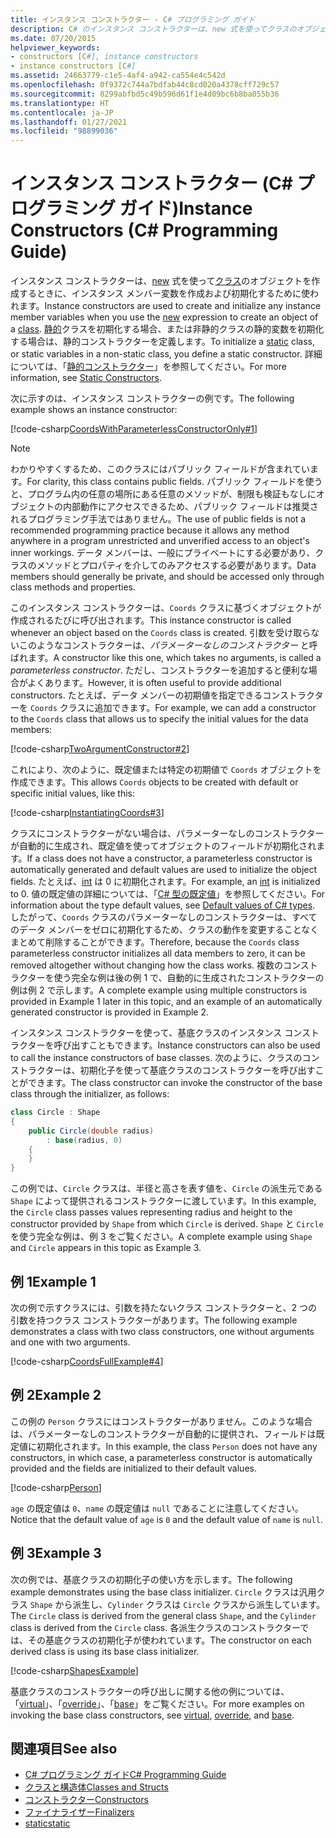 ```yaml
---
title: インスタンス コンストラクター - C# プログラミング ガイド
description: C# のインスタンス コンストラクターは、new 式を使ってクラスのオブジェクトを作成するときに、インスタンス メンバー変数を作成および初期化します。
ms.date: 07/20/2015
helpviewer_keywords:
- constructors [C#], instance constructors
- instance constructors [C#]
ms.assetid: 24663779-c1e5-4af4-a942-ca554e4c542d
ms.openlocfilehash: 0f9372c744a7bdfab44c8cd020a4378cff729c57
ms.sourcegitcommit: 8299abfbd5c49b596d61f1e4d09bc6b8ba055b36
ms.translationtype: HT
ms.contentlocale: ja-JP
ms.lasthandoff: 01/27/2021
ms.locfileid: "98899036"
---
```

# <a name="instance-constructors-c-programming-guide"></a><span data-ttu-id="51d74-103">インスタンス コンストラクター (C# プログラミング ガイド)</span><span class="sxs-lookup"><span data-stu-id="51d74-103">Instance Constructors (C# Programming Guide)</span></span>

<span data-ttu-id="51d74-104">インスタンス コンストラクターは、[new](../../language-reference/operators/new-operator.md) 式を使って[クラス](../../language-reference/keywords/class.md)のオブジェクトを作成するときに、インスタンス メンバー変数を作成および初期化するために使われます。</span><span class="sxs-lookup"><span data-stu-id="51d74-104">Instance constructors are used to create and initialize any instance member variables when you use the [new](../../language-reference/operators/new-operator.md) expression to create an object of a [class](../../language-reference/keywords/class.md).</span></span> <span data-ttu-id="51d74-105">[静的](../../language-reference/keywords/static.md)クラスを初期化する場合、または非静的クラスの静的変数を初期化する場合は、静的コンストラクターを定義します。</span><span class="sxs-lookup"><span data-stu-id="51d74-105">To initialize a [static](../../language-reference/keywords/static.md) class, or static variables in a non-static class, you define a static constructor.</span></span> <span data-ttu-id="51d74-106">詳細については、「[静的コンストラクター](./static-constructors.md)」を参照してください。</span><span class="sxs-lookup"><span data-stu-id="51d74-106">For more information, see [Static Constructors](./static-constructors.md).</span></span>  
  
 <span data-ttu-id="51d74-107">次に示すのは、インスタンス コンストラクターの例です。</span><span class="sxs-lookup"><span data-stu-id="51d74-107">The following example shows an instance constructor:</span></span>  
  
 [!code-csharp[CoordsWithParameterlessConstructorOnly#1](snippets/instance-constructors/coords/Program.cs#1)]
  
> [!NOTE]
> <span data-ttu-id="51d74-108">わかりやすくするため、このクラスにはパブリック フィールドが含まれています。</span><span class="sxs-lookup"><span data-stu-id="51d74-108">For clarity, this class contains public fields.</span></span> <span data-ttu-id="51d74-109">パブリック フィールドを使うと、プログラム内の任意の場所にある任意のメソッドが、制限も検証もなしにオブジェクトの内部動作にアクセスできるため、パブリック フィールドは推奨されるプログラミング手法ではありません。</span><span class="sxs-lookup"><span data-stu-id="51d74-109">The use of public fields is not a recommended programming practice because it allows any method anywhere in a program unrestricted and unverified access to an object's inner workings.</span></span> <span data-ttu-id="51d74-110">データ メンバーは、一般にプライベートにする必要があり、クラスのメソッドとプロパティを介してのみアクセスする必要があります。</span><span class="sxs-lookup"><span data-stu-id="51d74-110">Data members should generally be private, and should be accessed only through class methods and properties.</span></span>  
  
 <span data-ttu-id="51d74-111">このインスタンス コンストラクターは、`Coords` クラスに基づくオブジェクトが作成されるたびに呼び出されます。</span><span class="sxs-lookup"><span data-stu-id="51d74-111">This instance constructor is called whenever an object based on the `Coords` class is created.</span></span> <span data-ttu-id="51d74-112">引数を受け取らないこのようなコンストラクターは、*パラメーターなしのコンストラクター* と呼ばれます。</span><span class="sxs-lookup"><span data-stu-id="51d74-112">A constructor like this one, which takes no arguments, is called a *parameterless constructor*.</span></span> <span data-ttu-id="51d74-113">ただし、コンストラクターを追加すると便利な場合がよくあります。</span><span class="sxs-lookup"><span data-stu-id="51d74-113">However, it is often useful to provide additional constructors.</span></span> <span data-ttu-id="51d74-114">たとえば、データ メンバーの初期値を指定できるコンストラクターを `Coords` クラスに追加できます。</span><span class="sxs-lookup"><span data-stu-id="51d74-114">For example, we can add a constructor to the `Coords` class that allows us to specify the initial values for the data members:</span></span>  
  
 [!code-csharp[TwoArgumentConstructor#2](snippets/instance-constructors/coords/Program.cs#2)]
  
 <span data-ttu-id="51d74-115">これにより、次のように、既定値または特定の初期値で `Coords` オブジェクトを作成できます。</span><span class="sxs-lookup"><span data-stu-id="51d74-115">This allows `Coords` objects to be created with default or specific initial values, like this:</span></span>  
  
 [!code-csharp[InstantiatingCoords#3](snippets/instance-constructors/coords/Program.cs#3)]
  
 <span data-ttu-id="51d74-116">クラスにコンストラクターがない場合は、パラメーターなしのコンストラクターが自動的に生成され、既定値を使ってオブジェクトのフィールドが初期化されます。</span><span class="sxs-lookup"><span data-stu-id="51d74-116">If a class does not have a constructor, a parameterless constructor is automatically generated and default values are used to initialize the object fields.</span></span> <span data-ttu-id="51d74-117">たとえば、[int](../../language-reference/builtin-types/integral-numeric-types.md) は 0 に初期化されます。</span><span class="sxs-lookup"><span data-stu-id="51d74-117">For example, an [int](../../language-reference/builtin-types/integral-numeric-types.md) is initialized to 0.</span></span> <span data-ttu-id="51d74-118">値の既定値の詳細については、「[C# 型の既定値](../../language-reference/builtin-types/default-values.md)」を参照してください。</span><span class="sxs-lookup"><span data-stu-id="51d74-118">For information about the type default values, see [Default values of C# types](../../language-reference/builtin-types/default-values.md).</span></span> <span data-ttu-id="51d74-119">したがって、`Coords` クラスのパラメーターなしのコンストラクターは、すべてのデータ メンバーをゼロに初期化するため、クラスの動作を変更することなくまとめて削除することができます。</span><span class="sxs-lookup"><span data-stu-id="51d74-119">Therefore, because the `Coords` class parameterless constructor initializes all data members to zero, it can be removed altogether without changing how the class works.</span></span> <span data-ttu-id="51d74-120">複数のコンストラクターを使う完全な例は後の例 1 で、自動的に生成されたコンストラクターの例は例 2 で示します。</span><span class="sxs-lookup"><span data-stu-id="51d74-120">A complete example using multiple constructors is provided in Example 1 later in this topic, and an example of an automatically generated constructor is provided in Example 2.</span></span>  
  
 <span data-ttu-id="51d74-121">インスタンス コンストラクターを使って、基底クラスのインスタンス コンストラクターを呼び出すこともできます。</span><span class="sxs-lookup"><span data-stu-id="51d74-121">Instance constructors can also be used to call the instance constructors of base classes.</span></span> <span data-ttu-id="51d74-122">次のように、クラスのコンストラクターは、初期化子を使って基底クラスのコンストラクターを呼び出すことができます。</span><span class="sxs-lookup"><span data-stu-id="51d74-122">The class constructor can invoke the constructor of the base class through the initializer, as follows:</span></span>  
  
```csharp
class Circle : Shape
{
    public Circle(double radius)
        : base(radius, 0)
    {
    }
}
```
  
 <span data-ttu-id="51d74-123">この例では、`Circle` クラスは、半径と高さを表す値を、`Circle` の派生元である `Shape` によって提供されるコンストラクターに渡しています。</span><span class="sxs-lookup"><span data-stu-id="51d74-123">In this example, the `Circle` class passes values representing radius and height to the constructor provided by `Shape` from which `Circle` is derived.</span></span> <span data-ttu-id="51d74-124">`Shape` と `Circle` を使う完全な例は、例 3 をご覧ください。</span><span class="sxs-lookup"><span data-stu-id="51d74-124">A complete example using `Shape` and `Circle` appears in this topic as Example 3.</span></span>  
  
## <a name="example-1"></a><span data-ttu-id="51d74-125">例 1</span><span class="sxs-lookup"><span data-stu-id="51d74-125">Example 1</span></span>  

 <span data-ttu-id="51d74-126">次の例で示すクラスには、引数を持たないクラス コンストラクターと、2 つの引数を持つクラス コンストラクターがあります。</span><span class="sxs-lookup"><span data-stu-id="51d74-126">The following example demonstrates a class with two class constructors, one without arguments and one with two arguments.</span></span>  
  
 [!code-csharp[CoordsFullExample#4](snippets/instance-constructors/coords/Program.cs#4)]
  
## <a name="example-2"></a><span data-ttu-id="51d74-127">例 2</span><span class="sxs-lookup"><span data-stu-id="51d74-127">Example 2</span></span>  

 <span data-ttu-id="51d74-128">この例の `Person` クラスにはコンストラクターがありません。このような場合は、パラメーターなしのコンストラクターが自動的に提供され、フィールドは既定値に初期化されます。</span><span class="sxs-lookup"><span data-stu-id="51d74-128">In this example, the class `Person` does not have any constructors, in which case, a parameterless constructor is automatically provided and the fields are initialized to their default values.</span></span>  
  
 [!code-csharp[Person](snippets/instance-constructors/person/Program.cs)]
  
 <span data-ttu-id="51d74-129">`age` の既定値は `0`、`name` の既定値は `null` であることに注意してください。</span><span class="sxs-lookup"><span data-stu-id="51d74-129">Notice that the default value of `age` is `0` and the default value of `name` is `null`.</span></span>
  
## <a name="example-3"></a><span data-ttu-id="51d74-130">例 3</span><span class="sxs-lookup"><span data-stu-id="51d74-130">Example 3</span></span>  

 <span data-ttu-id="51d74-131">次の例では、基底クラスの初期化子の使い方を示します。</span><span class="sxs-lookup"><span data-stu-id="51d74-131">The following example demonstrates using the base class initializer.</span></span> <span data-ttu-id="51d74-132">`Circle` クラスは汎用クラス `Shape` から派生し、`Cylinder` クラスは `Circle` クラスから派生しています。</span><span class="sxs-lookup"><span data-stu-id="51d74-132">The `Circle` class is derived from the general class `Shape`, and the `Cylinder` class is derived from the `Circle` class.</span></span> <span data-ttu-id="51d74-133">各派生クラスのコンストラクターでは、その基底クラスの初期化子が使われています。</span><span class="sxs-lookup"><span data-stu-id="51d74-133">The constructor on each derived class is using its base class initializer.</span></span>  
  
 [!code-csharp[ShapesExample](snippets/instance-constructors/shapes/Program.cs)]
  
 <span data-ttu-id="51d74-134">基底クラスのコンストラクターの呼び出しに関する他の例については、「[virtual](../../language-reference/keywords/virtual.md)」、「[override](../../language-reference/keywords/override.md)」、「[base](../../language-reference/keywords/base.md)」をご覧ください。</span><span class="sxs-lookup"><span data-stu-id="51d74-134">For more examples on invoking the base class constructors, see [virtual](../../language-reference/keywords/virtual.md), [override](../../language-reference/keywords/override.md), and [base](../../language-reference/keywords/base.md).</span></span>  
  
## <a name="see-also"></a><span data-ttu-id="51d74-135">関連項目</span><span class="sxs-lookup"><span data-stu-id="51d74-135">See also</span></span>

- [<span data-ttu-id="51d74-136">C# プログラミング ガイド</span><span class="sxs-lookup"><span data-stu-id="51d74-136">C# Programming Guide</span></span>](../index.md)
- [<span data-ttu-id="51d74-137">クラスと構造体</span><span class="sxs-lookup"><span data-stu-id="51d74-137">Classes and Structs</span></span>](./index.md)
- [<span data-ttu-id="51d74-138">コンストラクター</span><span class="sxs-lookup"><span data-stu-id="51d74-138">Constructors</span></span>](./constructors.md)
- [<span data-ttu-id="51d74-139">ファイナライザー</span><span class="sxs-lookup"><span data-stu-id="51d74-139">Finalizers</span></span>](./destructors.md)
- [<span data-ttu-id="51d74-140">static</span><span class="sxs-lookup"><span data-stu-id="51d74-140">static</span></span>](../../language-reference/keywords/static.md)
